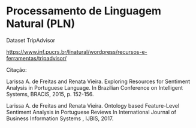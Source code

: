 # Processamento de Linguagem Natural (PLN)

Dataset TripAdvisor

https://www.inf.pucrs.br/linatural/wordpress/recursos-e-ferramentas/tripadvisor/

Citação:

Larissa A. de Freitas and Renata Vieira. Exploring Resources for Sentiment Analysis in Portuguese Language. In  Brazilian Conference on Intelligent Systems, BRACIS,  2015, p. 152-156.

Larissa A. de Freitas and Renata Vieira. Ontology based Feature-Level Sentiment Analysis in Portuguese Reviews In International Journal of Business Information Systems , IJBIS,  2017.